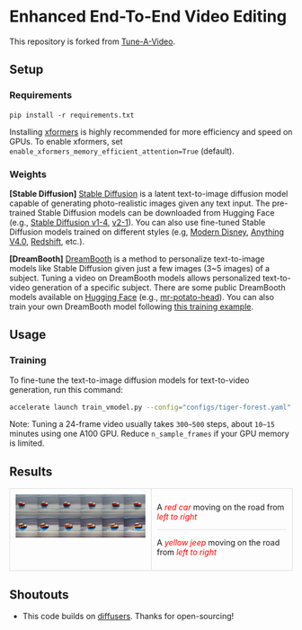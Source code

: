 # Enhanced End-To-End Video Editing

This repository is forked from [Tune-A-Video](https://arxiv.org/abs/2212.11565).


## Setup

### Requirements

```shell
pip install -r requirements.txt
```

Installing [xformers](https://github.com/facebookresearch/xformers) is highly recommended for more efficiency and speed on GPUs. 
To enable xformers, set `enable_xformers_memory_efficient_attention=True` (default).

### Weights

**[Stable Diffusion]** [Stable Diffusion](https://arxiv.org/abs/2112.10752) is a latent text-to-image diffusion model capable of generating photo-realistic images given any text input. The pre-trained Stable Diffusion models can be downloaded from Hugging Face (e.g., [Stable Diffusion v1-4](https://huggingface.co/CompVis/stable-diffusion-v1-4), [v2-1](https://huggingface.co/stabilityai/stable-diffusion-2-1)). You can also use fine-tuned Stable Diffusion models trained on different styles (e.g, [Modern Disney](https://huggingface.co/nitrosocke/mo-di-diffusion), [Anything V4.0](https://huggingface.co/andite/anything-v4.0), [Redshift](https://huggingface.co/nitrosocke/redshift-diffusion), etc.).

**[DreamBooth]** [DreamBooth](https://dreambooth.github.io/) is a method to personalize text-to-image models like Stable Diffusion given just a few images (3~5 images) of a subject. Tuning a video on DreamBooth models allows personalized text-to-video generation of a specific subject. There are some public DreamBooth models available on [Hugging Face](https://huggingface.co/sd-dreambooth-library) (e.g., [mr-potato-head](https://huggingface.co/sd-dreambooth-library/mr-potato-head)). You can also train your own DreamBooth model following [this training example](https://github.com/huggingface/diffusers/tree/main/examples/dreambooth). 


## Usage

### Training

To fine-tune the text-to-image diffusion models for text-to-video generation, run this command:

```bash
accelerate launch train_vmodel.py --config="configs/tiger-forest.yaml"
```

Note: Tuning a 24-frame video usually takes `300~500` steps, about `10~15` minutes using one A100 GPU. 
Reduce `n_sample_frames` if your GPU memory is limited.

## Results

<table style="width: 100%; ">
    <tr>
        <td style="width: 50%; vertical-align: top; border: 1px solid #ddd; padding: 10px;">
            <img src="https://github.com/npp058/videogen/blob/main/results/output_frames/A car is moving on an empty road from left to right.jpg" alt="Image" style="width: 100%;" />
        </td>
        <td style="width: 50%; vertical-align: top; border: 1px solid #ddd; padding: 10px;">
            <div style="height: 50%; box-sizing: border-box; border-bottom: 1px solid #ddd;">
                <p>A <span style="color: red;"><i>red car</i></span> moving on the road from <span style="color: red;"><i>left to right</i></span></p>              
            </div>
            <div style="height: 50%; box-sizing: border-box;">
                <p>A <span style="color: red;"><i>yellow jeep</i></span> moving on the road from <span style="color: red;"><i>left to right</i></span></p>
            </div>
        </td>
    </tr>
</table>




## Shoutouts

- This code builds on [diffusers](https://github.com/huggingface/diffusers). Thanks for open-sourcing!
